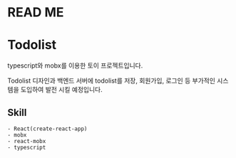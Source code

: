 # READ ME

# Todolist

typescript와 mobx를 이용한 토이 프로젝트입니다.

Todolist 디자인과 백엔드 서버에 todolist를 저장, 회원가입, 로그인 등 부가적인 시스템을 도입하여 발전 시킬 예정입니다.

## Skill
    - React(create-react-app)
    - mobx
    - react-mobx
    - typescript
